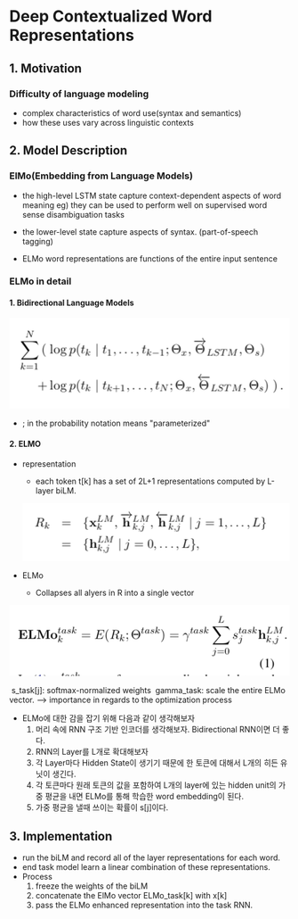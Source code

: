 # Deep Contextualized Word Representations





## 1. Motivation

### Difficulty of language modeling

+ complex characteristics of word use(syntax and semantics)
+ how these uses vary across linguistic contexts



## 2. Model Description

### ElMo(Embedding from Language Models)

+ the high-level LSTM state capture context-dependent aspects of word meaning 
  eg) they can be used to perform well on supervised word sense disambiguation tasks
+ the lower-level state capture aspects of syntax. (part-of-speech tagging)

+ ELMo word representations are functions of the entire input sentence



### ELMo in detail

#### 1. Bidirectional Language Models

![biLM](./images/biLM.png)

+ ;  in the probability notation means "parameterized"



#### 2. ELMO

+ representation

  + each token t[k] has a set of 2L+1 representations computed by L-layer biLM.

  

  ![representation](./images/representation.png)

  

+ ELMo
  + Collapses all alyers in R into a single vector

![elmo_formula](./images/ELMo_formula.png)

​				s_task[j]: softmax-normalized weights 
​				gamma_task: scale the entire ELMo vector. --> importance in regards to the optimization process	



+ ELMo에 대한 감을 잡기 위해 다음과 같이 생각해보자
  1. 머리 속에 RNN 구조 기반 인코더를 생각해보자. Bidirectional RNN이면 더 좋다.
  2. RNN의 Layer를 L개로 확대해보자
  3. 각 Layer마다 Hidden State이 생기기 때문에 한 토큰에 대해서 L개의 히든 유닛이 생긴다.
  4. 각 토큰마다 원래 토큰의 값을 포함하여 L개의 layer에 있는 hidden unit의 가중 평균을 내면 ELMo를 통해 학습한 word embedding이 된다.
  5. 가중 평균을 낼때 쓰이는 확률이 s[j]이다. 



## 3. Implementation

+ run the biLM and record all of the layer representations for each word. 
+ end task model learn a linear combination of these representations. 
+ Process
  1. freeze the weights of the biLM 
  2. concatenate the ElMo vector ELMo_task[k] with x[k]
  3. pass the ELMo enhanced representation into the task RNN. 











